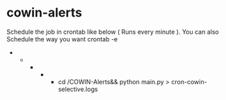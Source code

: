 # cowin-alerts

Schedule the job in crontab like below ( Runs every minute ). You can also Schedule the way you want 
crontab -e
* * * * * cd /COWIN-Alerts&& python main.py > cron-cowin-selective.logs
